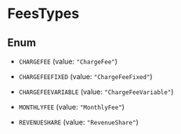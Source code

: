
# FeesTypes

## Enum


* `CHARGEFEE` (value: `"ChargeFee"`)

* `CHARGEFEEFIXED` (value: `"ChargeFeeFixed"`)

* `CHARGEFEEVARIABLE` (value: `"ChargeFeeVariable"`)

* `MONTHLYFEE` (value: `"MonthlyFee"`)

* `REVENUESHARE` (value: `"RevenueShare"`)



